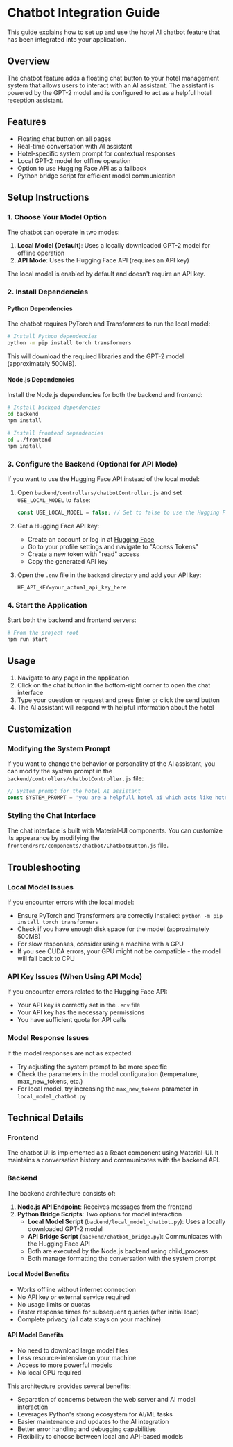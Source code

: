 # Chatbot Integration Guide

This guide explains how to set up and use the hotel AI chatbot feature that has been integrated into your application.

## Overview

The chatbot feature adds a floating chat button to your hotel management system that allows users to interact with an AI assistant. The assistant is powered by the GPT-2 model and is configured to act as a helpful hotel reception assistant.

## Features

- Floating chat button on all pages
- Real-time conversation with AI assistant
- Hotel-specific system prompt for contextual responses
- Local GPT-2 model for offline operation
- Option to use Hugging Face API as a fallback
- Python bridge script for efficient model communication

## Setup Instructions

### 1. Choose Your Model Option

The chatbot can operate in two modes:

1. **Local Model (Default)**: Uses a locally downloaded GPT-2 model for offline operation
2. **API Mode**: Uses the Hugging Face API (requires an API key)

The local model is enabled by default and doesn't require an API key.

### 2. Install Dependencies

#### Python Dependencies
The chatbot requires PyTorch and Transformers to run the local model:

```bash
# Install Python dependencies
python -m pip install torch transformers
```

This will download the required libraries and the GPT-2 model (approximately 500MB).

#### Node.js Dependencies
Install the Node.js dependencies for both the backend and frontend:

```bash
# Install backend dependencies
cd backend
npm install

# Install frontend dependencies
cd ../frontend
npm install
```

### 3. Configure the Backend (Optional for API Mode)

If you want to use the Hugging Face API instead of the local model:

1. Open `backend/controllers/chatbotController.js` and set `USE_LOCAL_MODEL` to `false`:
   ```javascript
   const USE_LOCAL_MODEL = false; // Set to false to use the Hugging Face API
   ```

2. Get a Hugging Face API key:
   - Create an account or log in at [Hugging Face](https://huggingface.co/)
   - Go to your profile settings and navigate to "Access Tokens"
   - Create a new token with "read" access
   - Copy the generated API key

3. Open the `.env` file in the `backend` directory and add your API key:
   ```
   HF_API_KEY=your_actual_api_key_here
   ```

### 4. Start the Application

Start both the backend and frontend servers:

```bash
# From the project root
npm run start
```

## Usage

1. Navigate to any page in the application
2. Click on the chat button in the bottom-right corner to open the chat interface
3. Type your question or request and press Enter or click the send button
4. The AI assistant will respond with helpful information about the hotel

## Customization

### Modifying the System Prompt

If you want to change the behavior or personality of the AI assistant, you can modify the system prompt in the `backend/controllers/chatbotController.js` file:

```javascript
// System prompt for the hotel AI assistant
const SYSTEM_PROMPT = 'you are a helpfull hotel ai which acts like hotel reception udating requests and handiling queries from users';
```

### Styling the Chat Interface

The chat interface is built with Material-UI components. You can customize its appearance by modifying the `frontend/src/components/chatbot/ChatbotButton.js` file.

## Troubleshooting

### Local Model Issues

If you encounter errors with the local model:
- Ensure PyTorch and Transformers are correctly installed: `python -m pip install torch transformers`
- Check if you have enough disk space for the model (approximately 500MB)
- For slow responses, consider using a machine with a GPU
- If you see CUDA errors, your GPU might not be compatible - the model will fall back to CPU

### API Key Issues (When Using API Mode)

If you encounter errors related to the Hugging Face API:
- Your API key is correctly set in the `.env` file
- Your API key has the necessary permissions
- You have sufficient quota for API calls

### Model Response Issues

If the model responses are not as expected:
- Try adjusting the system prompt to be more specific
- Check the parameters in the model configuration (temperature, max_new_tokens, etc.)
- For local model, try increasing the `max_new_tokens` parameter in `local_model_chatbot.py`

## Technical Details

### Frontend

The chatbot UI is implemented as a React component using Material-UI. It maintains a conversation history and communicates with the backend API.

### Backend

The backend architecture consists of:

1. **Node.js API Endpoint**: Receives messages from the frontend
2. **Python Bridge Scripts**: Two options for model interaction
   - **Local Model Script** (`backend/local_model_chatbot.py`): Uses a locally downloaded GPT-2 model
   - **API Bridge Script** (`backend/chatbot_bridge.py`): Communicates with the Hugging Face API
   - Both are executed by the Node.js backend using child_process
   - Both manage formatting the conversation with the system prompt

#### Local Model Benefits
- Works offline without internet connection
- No API key or external service required
- No usage limits or quotas
- Faster response times for subsequent queries (after initial load)
- Complete privacy (all data stays on your machine)

#### API Model Benefits
- No need to download large model files
- Less resource-intensive on your machine
- Access to more powerful models
- No local GPU required

This architecture provides several benefits:
- Separation of concerns between the web server and AI model interaction
- Leverages Python's strong ecosystem for AI/ML tasks
- Easier maintenance and updates to the AI integration
- Better error handling and debugging capabilities
- Flexibility to choose between local and API-based models